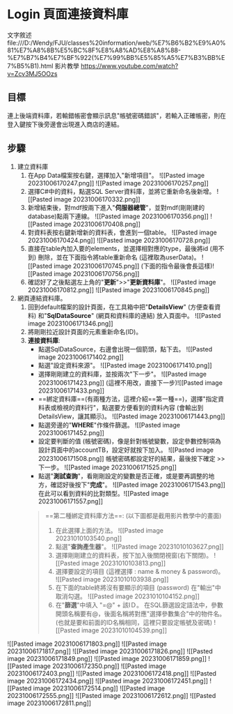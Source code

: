 # Login 頁面連接資料庫

文字敘述 file:///D:/Wendy/FJU/classes%20information/web/%E7%B6%B2%E9%A0%81%E7%A8%8B%E5%BC%8F%E8%A8%AD%E8%A8%88-%E7%B7%B4%E7%BF%922(%E7%99%BB%E5%85%A5%E7%B3%BB%E7%B5%B1).html
影片教學 https://www.youtube.com/watch?v=Zcv3MJ5OOzs

## 目標

連上後端資料庫，若輸錯帳密會顯示訊息"帳號密碼錯誤"，若輸入正確帳密，則在登入鍵按下後旁邊會出現進入商店的連結。

## 步驟

1. 建立資料庫
	1. 在App Data檔案按右鍵，選擇加入"新增項目"。
		![[Pasted image 20231006170247.png]]
		![[Pasted image 20231006170257.png]]
	2. 選擇C#中的資料，點選SQL Server資料庫，並將它重新命名後新增。
		![[Pasted image 20231006170332.png]]
	3. 新增結束後，對mdf按兩下進入"**伺服器總管**"，並對mdf(剛剛建的database)點兩下連線。
		![[Pasted image 20231006170356.png]]
		![[Pasted image 20231006170408.png]]
	4. 對資料表按右鍵新增新的資料表，會進到一個table。
		![[Pasted image 20231006170424.png]]
		![[Pasted image 20231006170728.png]]
	5.  直接在table內加入要的elements，並選擇相對應的type，最後將id (用不到) 刪除，並在下面指令將table重新命名 (這裡取為userData)。
		![[Pasted image 20231006170745.png]]
		(下面的指令最後會長這樣)![[Pasted image 20231006170756.png]]
	6. 確認好了之後點選左上角的"**更新**">>"**更新資料庫**"。
		![[Pasted image 20231006170812.png]]
		![[Pasted image 20231006170845.png]]
2. 網頁連結資料庫。
	1. 回到default檔案的設計頁面，在工具箱中把"**DetailsView**" (方便查看資料) 和"**SqlDataSource**" (網頁和資料庫的連結) 放入頁面中。
		![[Pasted image 20231006171346.png]]
	2. 將剛剛拉近設計頁面的元素重新命名(ID)。
	3. **連接資料庫**: 
		* 點選SqlDataSource，右邊會出現一個箭頭，點下去。
			![[Pasted image 20231006171402.png]]
		* 點選"設定資料來源"。
			![[Pasted image 20231006171410.png]]
		* 選擇剛剛建立的資料庫，並按兩次"下一步"。
			![[Pasted image 20231006171423.png]]
			(這裡不用改，直接下一步)![[Pasted image 20231006171433.png]]
		* ==綁定資料庫==(有兩種方法，這裡介紹==第一種==)，選擇"指定資料表或檢視的資料行"，點選要方便看到的資料內容 (會輸出到DetailsView，讓其顯示)。
			![[Pasted image 20231006171443.png]]
		* 點選旁邊的"**WHERE**"作條件篩選。
			![[Pasted image 20231006171452.png]]
		* 設定要判斷的值 (帳號密碼)，像是針對帳號變數，設定參數控制項為設計頁面中的accountTB，設定好就按下加入。
			![[Pasted image 20231006171508.png]]
			帳號密碼都設定好的結果，最後按下確定 >> 下一步。
			![[Pasted image 20231006171525.png]]
		* 點選"**測試查詢**"，看剛剛設定的變數是否正確，或是要再調整的地方，確認好後按下"**完成**"。
			![[Pasted image 20231006171543.png]]
			在此可以看到資料的比對類型。![[Pasted image 20231006171557.png]]
		> 	==第二種綁定資料庫方法==: (以下圖都是截用影片教學中的畫面)
		> 	1. 在此選擇上面的方法。
		> 		![[Pasted image 20231010103540.png]]
		> 	2. 點選"**查詢產生器**"。
		> 		![[Pasted image 20231010103627.png]]
		> 	3. 選擇剛剛建立的資料表，按下加入後關閉視窗(右下關閉)。
		> 		![[Pasted image 20231010103813.png]]
		> 	4. 選擇要設定的項目 (這裡選擇 : name & money & password)。
		> 		![[Pasted image 20231010103938.png]]
		> 	5. 在下面的table終將沒有要顯示的項目 (password) 在"輸出"中取消勾選。
		> 		![[Pasted image 20231010104152.png]]
		> 	6. 在"**篩選**"中填入 "=@" + 該IＤ。
		> 		在SQL篩選設定語法中，參數開頭名稱要有@，後面名稱將對應"選擇參數集合"中的物件名。(也就是要和前面的ID名稱相同，這裡只要設定帳號及密碼)
		> 		![[Pasted image 20231010104539.png]]
		> 		
![[Pasted image 20231006171803.png]]
![[Pasted image 20231006171817.png]]
![[Pasted image 20231006171826.png]]
![[Pasted image 20231006171849.png]]
![[Pasted image 20231006171859.png]]
![[Pasted image 20231006172350.png]]
![[Pasted image 20231006172403.png]]
![[Pasted image 20231006172418.png]]
![[Pasted image 20231006172434.png]]
![[Pasted image 20231006172451.png]]
![[Pasted image 20231006172514.png]]
![[Pasted image 20231006172555.png]]
![[Pasted image 20231006172612.png]]
![[Pasted image 20231006172811.png]]
